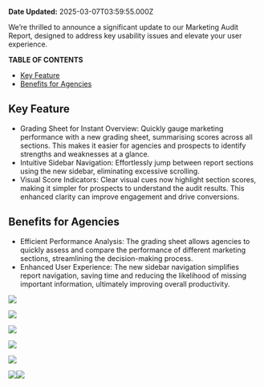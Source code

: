 **Date Updated:** 2025-03-07T03:59:55.000Z

  
We’re thrilled to announce a significant update to our Marketing Audit Report, designed to address key usability issues and elevate your user experience. 

  
**TABLE OF CONTENTS**

* [Key Feature](#Key-Feature)
* [ Benefits for Agencies](#%C2%A0Benefits-for-Agencies)

  
## **Key Feature**

* Grading Sheet for Instant Overview: Quickly gauge marketing performance with a new grading sheet, summarising scores across all sections. This makes it easier for agencies and prospects to identify strengths and weaknesses at a glance.
* Intuitive Sidebar Navigation: Effortlessly jump between report sections using the new sidebar, eliminating excessive scrolling.
* Visual Score Indicators: Clear visual cues now highlight section scores, making it simpler for prospects to understand the audit results. This enhanced clarity can improve engagement and drive conversions.

##   **Benefits for Agencies**

* Efficient Performance Analysis: The grading sheet allows agencies to quickly assess and compare the performance of different marketing sections, streamlining the decision-making process.
* Enhanced User Experience: The new sidebar navigation simplifies report navigation, saving time and reducing the likelihood of missing important information, ultimately improving overall productivity.

  
![](https://s3.amazonaws.com/cdn.freshdesk.com/data/helpdesk/attachments/production/155042812710/original/1_EM0cb64b8fIU9RLLO0mSwDkrxOsdCtzA.png?1741299954)

  
![](https://s3.amazonaws.com/cdn.freshdesk.com/data/helpdesk/attachments/production/155042812728/original/koEZj8BrD9UPmtVeHF-rFL820ejshwyldQ.png?1741299973)
  
  
![](https://s3.amazonaws.com/cdn.freshdesk.com/data/helpdesk/attachments/production/155042812748/original/pjnjGwcEVsX45hP8GUCawlSAEAFrZfLcIw.png?1741300038)

  
![](https://s3.amazonaws.com/cdn.freshdesk.com/data/helpdesk/attachments/production/155042812751/original/AjK80RoENKhBGdUg8iuy_oha6Jqw1Fqa0Q.png?1741300055)

  
![](https://s3.amazonaws.com/cdn.freshdesk.com/data/helpdesk/attachments/production/155042812755/original/ZzAIicH4m4xdYBUfubX_rDJwayKA2d_SPg.png?1741300069)

  
![](https://s3.amazonaws.com/cdn.freshdesk.com/data/helpdesk/attachments/production/155042812763/original/7a4Gzo__uI7mYiy5ptWAGZL23zmik1wYsg.png?1741300080)![](https://s3.amazonaws.com/cdn.freshdesk.com/data/helpdesk/attachments/production/155042812780/original/hFP1u7U3WYwa9Fi2mXcEfKNRDhvBErGNaQ.png?1741300113) 
  
  